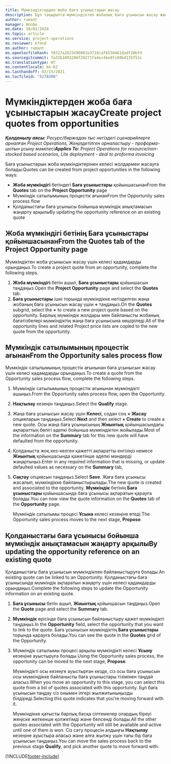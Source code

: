 ```yaml
---
title: Мүмкіндіктерден жоба баға ұсыныстарын жасау
description: Бұл тақырыпта мүмкіндіктен жобалық баға ұсынысын жасау жөнінде ақпарат берілген.
author: rumant
manager: Annbe
ms.date: 10/01/2020
ms.topic: article
ms.service: project-operations
ms.reviewer: kfend
ms.author: rumant
ms.openlocfilehash: f0327a2823490081b3718caf6530461dadf20bf4
ms.sourcegitcommit: fa32b1893286f20271fa4ec4be8fc68bd135f53c
ms.translationtype: HT
ms.contentlocale: kk-KZ
ms.lasthandoff: 02/15/2021
ms.locfileid: "5278200"
---
```

# <a name="create-project-quotes-from-opportunities"></a><span data-ttu-id="504ed-103">Мүмкіндіктерден жоба баға ұсыныстарын жасау</span><span class="sxs-lookup"><span data-stu-id="504ed-103">Create project quotes from opportunities</span></span>

<span data-ttu-id="504ed-104">_**Қолданылу аясы:** Ресурс/биржадан тыс негіздегі сценарийлерге арналған Project Operations, Жеңілдетілген орналастыру - проформа-шотын ұсыну мәмілесі_</span><span class="sxs-lookup"><span data-stu-id="504ed-104">_**Applies To:** Project Operations for resource/non-stocked based scenarios, Lite deployment - deal to proforma invoicing_</span></span>

<span data-ttu-id="504ed-105">Баға ұсыныстарын жоба мүмкіндіктерінен келесі жолдармен жасауға болады:</span><span class="sxs-lookup"><span data-stu-id="504ed-105">Quotes can be created from project opportunities in the following ways:</span></span>

- <span data-ttu-id="504ed-106">**Жоба мүмкіндігі** бетіндегі **Баға ұсыныстары** қойыншасынан</span><span class="sxs-lookup"><span data-stu-id="504ed-106">From the **Quotes** tab on the **Project Opportunity** page</span></span>
- <span data-ttu-id="504ed-107">Мүмкіндік сатылымының процестік ағынан</span><span class="sxs-lookup"><span data-stu-id="504ed-107">From the Opportunity sales process flow</span></span>
- <span data-ttu-id="504ed-108">Қолданыстағы баға ұсынысы бойынша мүмкіндік анықтамасын жаңарту арқылы</span><span class="sxs-lookup"><span data-stu-id="504ed-108">By updating the opportunity reference on an existing quote</span></span>

## <a name="from-the-quotes-tab-of-the-project-opportunity-page"></a><span data-ttu-id="504ed-109">Жоба мүмкіндігі бетінің Баға ұсыныстары қойыншасынан</span><span class="sxs-lookup"><span data-stu-id="504ed-109">From the Quotes tab of the Project Opportunity page</span></span>

<span data-ttu-id="504ed-110">Мүмкіндіктен жоба ұсынысын жасау үшін келесі қадамдарды орындаңыз.</span><span class="sxs-lookup"><span data-stu-id="504ed-110">To create a project quote from an opportunity, complete the following steps.</span></span>

1. <span data-ttu-id="504ed-111">**Жоба мүмкіндігі** бетін ашып, **Баға ұсыныстары** қойыншасын таңдаңыз.</span><span class="sxs-lookup"><span data-stu-id="504ed-111">Open the **Project Opportunity** page and select the **Quotes** tab.</span></span> 
2. <span data-ttu-id="504ed-112">**Баға ұсыныстары** ішкі торында мүмкіндікке негізделген жаңа жобаның баға ұсынысын жасау үшін **+** таңдаңыз.</span><span class="sxs-lookup"><span data-stu-id="504ed-112">On the **Quotes** subgrid, select the **+** to create a new project quote based on the opportunity.</span></span> <span data-ttu-id="504ed-113">Барлық мүмкіндік жолдары мен байланысты жобаның бағатізбелері мүмкіндіктің жаңа баға ұсынысына көшіріледі.</span><span class="sxs-lookup"><span data-stu-id="504ed-113">All of the opportunity lines and related Project price lists are copied to the new quote from the opportunity.</span></span>

## <a name="from-the-opportunity-sales-process-flow"></a><span data-ttu-id="504ed-114">Мүмкіндік сатылымының процестік ағынан</span><span class="sxs-lookup"><span data-stu-id="504ed-114">From the Opportunity sales process flow</span></span>

<span data-ttu-id="504ed-115">Мүмкіндік сатылымының процестік ағынынан баға ұсынысын жасау үшін келесі қадамдарды орындаңыз.</span><span class="sxs-lookup"><span data-stu-id="504ed-115">To create a quote from the Opportunity sales process flow, complete the following steps.</span></span>

1. <span data-ttu-id="504ed-116">Мүмкіндік сатылымының процестік ағынынан мүмкіндікті ашыңыз.</span><span class="sxs-lookup"><span data-stu-id="504ed-116">From the Opportunity sales process flow, open the Opportunity.</span></span>
2. <span data-ttu-id="504ed-117">**Нақтылау** кезеңін таңдаңыз.</span><span class="sxs-lookup"><span data-stu-id="504ed-117">Select the **Qualify** stage.</span></span> 
3. <span data-ttu-id="504ed-118">Жаңа баға ұсынысын жасау үшін **Келесі**, содан соң **+ Жасау** опцияларын таңдаңыз.</span><span class="sxs-lookup"><span data-stu-id="504ed-118">Select **Next** and then select **+ Create** to create a new quote.</span></span> <span data-ttu-id="504ed-119">Осы жаңа баға ұсынысының **Жиынтық** қойыншасындағы ақпараттың бөлігі әдепкі бойынша мүмкіндіктен жойылады.</span><span class="sxs-lookup"><span data-stu-id="504ed-119">Most of the information on the **Summary** tab for this new quote will have defaulted from the opportunity.</span></span> 
4. <span data-ttu-id="504ed-120">Қолданыста жоқ кез-келген қажетті ақпаратты енгізіңіз немесе **Жиынтық** қойыншасында қажетінше әдепкі мәндерді жаңартыңыз.</span><span class="sxs-lookup"><span data-stu-id="504ed-120">Enter in any required information that is missing, or update defaulted values as necessary on the **Summary** tab,</span></span>
5. <span data-ttu-id="504ed-121">**Сақтау** опциясын таңдаңыз.</span><span class="sxs-lookup"><span data-stu-id="504ed-121">Select **Save**.</span></span> <span data-ttu-id="504ed-122">Жаға баға ұсынысы жасалып, мүмкіндікке байланыстырылады.</span><span class="sxs-lookup"><span data-stu-id="504ed-122">The new quote is created and associated to the opportunity.</span></span> <span data-ttu-id="504ed-123">**Мүмкіндік** бетінің **Баға ұсыныстары** қойыншасында баға ұсынысы ақпаратын қарауға болады.</span><span class="sxs-lookup"><span data-stu-id="504ed-123">You can now view the quote information on the **Quotes** tab of the **Opportunity** page.</span></span> 

   <span data-ttu-id="504ed-124">Мүмкіндік сатылымы процесі **Ұсына** келесі кезеңіне өтеді.</span><span class="sxs-lookup"><span data-stu-id="504ed-124">The Opportunity sales process moves to the next stage, **Propose**.</span></span>


## <a name="by-updating-the-opportunity-reference-on-an-existing-quote"></a><span data-ttu-id="504ed-125">Қолданыстағы баға ұсынысы бойынша мүмкіндік анықтамасын жаңарту арқылы</span><span class="sxs-lookup"><span data-stu-id="504ed-125">By updating the opportunity reference on an existing quote</span></span>

<span data-ttu-id="504ed-126">Қолданыстағы баға ұсынысын мүмкіндікпен байланыстыруға болады.</span><span class="sxs-lookup"><span data-stu-id="504ed-126">An existing quote can be linked to an Opportunity.</span></span> <span data-ttu-id="504ed-127">Қолданыстағы баға ұсынысында мүмкіндік ақпаратын жаңарту үшін келесі қадамдарды орындаңыз.</span><span class="sxs-lookup"><span data-stu-id="504ed-127">Complete the following steps to update the Opportunity information on an existing quote.</span></span>

1. <span data-ttu-id="504ed-128">**Баға ұсынысы** бетін ашып, **Жиынтық** қойыншасын таңдаңыз.</span><span class="sxs-lookup"><span data-stu-id="504ed-128">Open the **Quote** page and select the **Summary** tab.</span></span>
2. <span data-ttu-id="504ed-129">**Мүмкіндік** өрісінде баға ұсынысын байланыстыру қажет мүмкіндікті таңдаңыз.</span><span class="sxs-lookup"><span data-stu-id="504ed-129">In the **Opportunity** field, select the opportunity that you want to link to the quote.</span></span> <span data-ttu-id="504ed-130">Баға ұсынысын мүмкіндіктің **Баға ұсыныстары** торында қарауға болады.</span><span class="sxs-lookup"><span data-stu-id="504ed-130">You can see the quote in the **Quotes** grid of the Opportunity.</span></span> 
3. <span data-ttu-id="504ed-131">Мүмкіндік сатылымы процесі арқылы мүмкіндікті келесі **Ұсыну** кезеңіне ауыстыруға болады.</span><span class="sxs-lookup"><span data-stu-id="504ed-131">Using the Opportunity sales process, the opportunity can be moved to the next stage, **Propose**.</span></span> 

   <span data-ttu-id="504ed-132">Мүмкіндікті осы кезеңге ауыстырған кезде, сіз осы баға ұсынысын осы мүмкіндікке байланысты баға ұсыныстары тізімінен таңдай аласыз.</span><span class="sxs-lookup"><span data-stu-id="504ed-132">When you move an opportunity to this stage, you can select this quote from a list of quotes associated with this opportunity.</span></span> <span data-ttu-id="504ed-133">Бұл баға ұсынысын таңдау сіз онымен ілгері жылжитыныңызды білдіреді.</span><span class="sxs-lookup"><span data-stu-id="504ed-133">Selecting this quote indicates that you're moving forward with it.</span></span>

   <span data-ttu-id="504ed-134">Мүмкіндікке қатысты барлық басқа сілтемелер олардың біреуі жеңіске жеткенше қолжетімді және белсенді болады.</span><span class="sxs-lookup"><span data-stu-id="504ed-134">All the other quotes associated with the Opportunity will still be available and active until one of them is won.</span></span> <span data-ttu-id="504ed-135">Сіз сату процесін алдыңғы **Нақтылау** кезеңіне ауыстыра аласыз және алға жылжу үшін тағы бір баға ұсынысын таңдаңыз.</span><span class="sxs-lookup"><span data-stu-id="504ed-135">You can move the sales process back to the previous stage **Qualify**, and pick another quote to move forward with.</span></span>


[!INCLUDE[footer-include](../includes/footer-banner.md)]